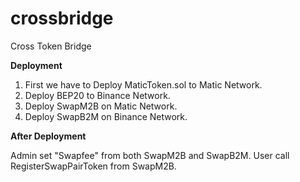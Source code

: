 # crossbridge
Cross Token Bridge


**Deployment**

1. First we have to Deploy MaticToken.sol to Matic Network.
2. Deploy BEP20 to Binance Network.
3. Deploy SwapM2B on Matic Network.
4. Deploy SwapB2M on Binance Network.

**After Deployment**

Admin set "Swapfee" from both SwapM2B and SwapB2M.
User call RegisterSwapPairToken from SwapM2B.
